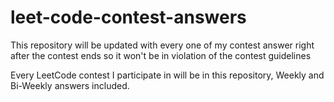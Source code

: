 # leet-code-contest-answers
This repository will be updated with every one of my contest answer right after the contest ends so it won't be in violation of the contest guidelines

Every LeetCode contest I participate in will be in this repository, Weekly and Bi-Weekly answers included.
